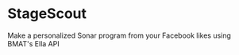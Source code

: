 StageScout
==========

Make a personalized Sonar program from your Facebook likes using BMAT's Ella API
